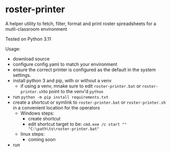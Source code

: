 # roster-printer
A helper utility to fetch, filter, format and print roster spreadsheets for a mutli-classroom environment 

Tested on Python 3.11

Usage:
* download source
* configure config.yaml to match your environment
* ensure the correct printer is configured as the default in the system settings.
* install python 3 and pip, with or without a venv
    * if using a venv, mnake sure to edit `roster-printer.bat` or `roster-printer.sh`to point to the venv'd `python`
* run `python -m pip install requirements.txt`
* create a shortcut or symlink to `roster-printer.bat` or `roster-printer.sh` in a convenient location for the operators
    * Windows steps:
        * create shortcut
        * edit shortcut target to be: `cmd.exe /c start "" "C:\path\to\roster-printer.bat"`
    * linux steps: 
        * coming soon
* run
